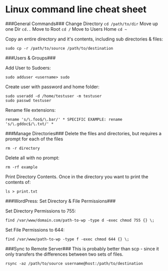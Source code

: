 Linux command line cheat sheet
==============================

###General Commands###
Change Directory `cd /path/to/dir` Move up one Dir	`cd..` Move to Root `cd /`	Move to Users Home `cd ~`

Copy an entire directory and it's contents, including sub directories & files:

```
sudo cp -r /path/to/source /path/to/destination
```

###Users & Groups###

Add User to Sudoers:

```
sudo adduser <username> sudo
```

Create user with password and home folder:

```
sudo useradd -d /home/testuser -m testuser
sudo passwd testuser
```

Rename file extensions:

```
rename 's/\.foo$/\.bar/' * SPECIFIC EXAMPLE: rename 's/\.gddoc$/\.txt/' *
```
###Manage Directories###
Delete the files and directories, but requires a prompt for each of the files

```
rm -r directory
```

Delete all with no prompt:

```
rm -rf example
```

Print Directory Contents. Once in the directory you want to print the contents of:

```
ls > print.txt
```

###WordPress: Set Directory & File Permissions###

Set Directory Permissions to 755:

```
find /var/www/domain.com/path-to-wp -type d -exec chmod 755 {} \;
```

Set File Permissions to 644:

```
find /var/www/path-to-wp -type f -exec chmod 644 {} \;
```

###Sync to Remote Server###
This is probably better than scp - since it only transfers the differences between two sets of files. 

```
rsync -az /path/to/source username@host:/path/to/destination
```
